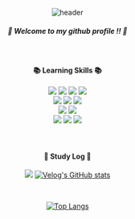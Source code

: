 <div align="center"> 

![header](https://capsule-render.vercel.app/api?type=cylinder&color=ECCEF5&height=100&section=header&text=Hi%20I'm%20Woomi&fontColor=000000&fontSize=45&animation=fadeIn&fontAlignY=55&desc=%20&descAlignY=62&descAlign=62)

##### 👋 Welcome to my github profile !! 👋
  
  <br>
  
#### 📚  Learning Skills  📚
  
<img src="https://img.shields.io/badge/JAVA-007396?style=for-the-badge&logo=Java&logoColor=white">
<img src="https://img.shields.io/badge/Spring-6DB33F?style=for-the-badge&logo=Spring&logoColor=white">
  <img src="https://img.shields.io/badge/Spring Boot-6DB33F?style=for-the-badge&logo=SpringBoot&logoColor=white">
  <img src="https://img.shields.io/badge/jQuery-0769AD?style=for-the-badge&logo=jQuery&logoColor=white"><br>
  <img src="https://img.shields.io/badge/JavaScript-F7DF1E?style=for-the-badge&logo=JavaScript&logoColor=white">
<img src="https://img.shields.io/badge/HTML5-E34F26?style=for-the-badge&logo=HTML5&logoColor=white">
<img src="https://img.shields.io/badge/CSS3-1572B6?style=for-the-badge&logo=CSS3&logoColor=white"> <br>
  <img src="https://img.shields.io/badge/Oracle-F80000?style=for-the-badge&logo=Oracle&logoColor=white"> 
  <img src="https://img.shields.io/badge/H2-0101DF?style=for-the-badge&logo=h2%20IDE&logoColor=white"><br>
  <img src="https://img.shields.io/badge/git-F05032?style=for-the-badge&logo=git&logoColor=white">
<img src="https://img.shields.io/badge/github-181717?style=for-the-badge&logo=github&logoColor=white">
  <img src="https://img.shields.io/badge/Subversion-809CC9?style=for-the-badge&logo=Subversion&logoColor=white">
<br>    
<br>
<br>  
  
#### 🐣  Study Log  🐣
   <a href="https://velog.io/@iui9686"><img src="https://img.shields.io/badge/VELOG-20C997?style=for-the-badge&logo=velog&logoColor=white"></a>
  [![Velog's GitHub stats](https://velog-readme-stats.vercel.app/api/badge?name=velog)](https://velog.io/@iui9686) 
  
<br>    
  
  [![Top Langs](https://github-readme-stats.vercel.app/api/top-langs/?username=DoWooMi&layout=compact)](https://github.com/anuraghazra/github-readme-stats)
  
 
